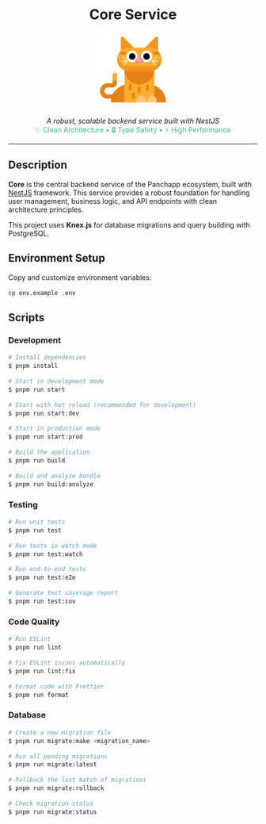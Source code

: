 <h1 align="center">Core Service</h1>

<p align="center">
  <img src="./assets/Panchito.svg" alt="panchapp-logo" width="150" alt="Nest Logo" />
  <br>
  <br>
  <em>A robust, scalable backend service built with NestJS</em>
  <br>
  <span style="color: #42b883;">✨ Clean Architecture • 🔒 Type Safety • ⚡ High Performance</span>
  <br>
</p>

<hr>

## Description

**Core** is the central backend service of the Panchapp ecosystem, built with [NestJS](https://github.com/nestjs/nest) framework. This service provides a robust foundation for handling user management, business logic, and API endpoints with clean architecture principles.

This project uses **Knex.js** for database migrations and query building with PostgreSQL.

## Environment Setup

Copy and customize environment variables:

```bash
cp env.example .env
```

## Scripts

### Development

```bash
# Install dependencies
$ pnpm install
```

```bash
# Start in development mode
$ pnpm run start
```

```bash
# Start with hot reload (recommended for development)
$ pnpm run start:dev
```

```bash
# Start in production mode
$ pnpm run start:prod
```

```bash
# Build the application
$ pnpm run build
```

```bash
# Build and analyze bundle
$ pnpm run build:analyze
```

### Testing

```bash
# Run unit tests
$ pnpm run test
```

```bash
# Run tests in watch mode
$ pnpm run test:watch
```

```bash
# Run end-to-end tests
$ pnpm run test:e2e
```

```bash
# Generate test coverage report
$ pnpm run test:cov
```

### Code Quality

```bash
# Run ESLint
$ pnpm run lint
```

```bash
# Fix ESLint issues automatically
$ pnpm run lint:fix
```

```bash
# Format code with Prettier
$ pnpm run format
```

### Database

```bash
# Create a new migration file
$ pnpm run migrate:make <migration_name>
```

```bash
# Run all pending migrations
$ pnpm run migrate:latest
```

```bash
# Rollback the last batch of migrations
$ pnpm run migrate:rollback
```

```bash
# Check migration status
$ pnpm run migrate:status
```
